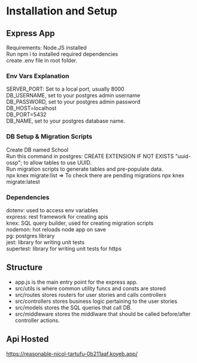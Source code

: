 # Installation and Setup

## Express App

Requirements: Node.JS installed <br />
Run npm i to installed required dependencies <br />
create .env file in root folder. <br />

### Env Vars Explanation

SERVER_PORT: Set to a local port, usually 8000 <br />
DB_USERNAME, set to your postgres admin username <br />
DB_PASSWORD, set to your postgres admin password <br />
DB_HOST=localhost <br />
DB_PORT=5432 <br />
DB_NAME, set to your postgres database name. <br />

### DB Setup & Migration Scripts

Create DB named School <br />
Run this command in postgres: CREATE EXTENSION IF NOT EXISTS "uuid-ossp"; to allow tables to use UUID. <br />
Run migration scripts to generate tables and pre-populate data. <br />
npx knex migrate:list => To check there are pending migrations
npx knex migrate:latest <br />

### Dependencies

dotenv: used to access env variables <br />
express: rest framework for creating apis <br />
knex: SQL query builder, used for creating migration scripts <br />
nodemon: hot reloads node app on save <br />
pg: postgres library <br />
jest: library for writing unit tests <br />
supertest: library for writing unit tests for https <br />

## Structure

- app.js is the main entry point for the express app. <br />
- src/utils is where common utility funcs and consts are stored <br />
- src/routes stores routers for user stories and calls controllers <br />
- src/controllers stores business logic pertaining to the user stories <br />
- src/models stores the SQL queries that call DB. <br />
- src/middleware stores the middlware that should be called before/after controller actions. <br />

## Api Hosted

https://reasonable-nicol-tartufu-0b211aaf.koyeb.app/ <br />

